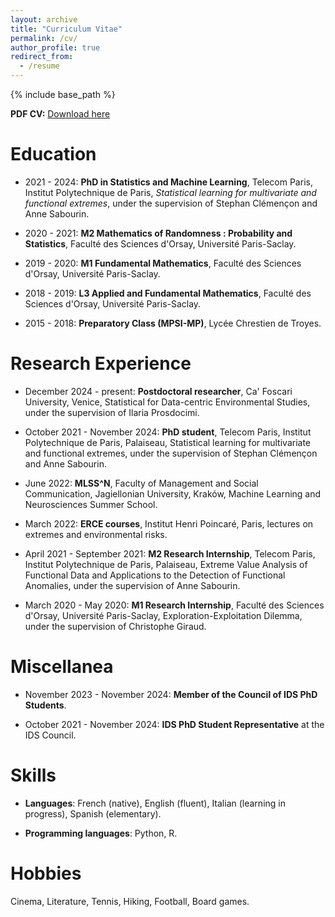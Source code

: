 ```yaml
---
layout: archive
title: "Curriculum Vitae"
permalink: /cv/
author_profile: true
redirect_from:
  - /resume
---
```


{% include base_path %}

<p><strong>PDF CV:</strong> <a href="/files/CV_Nathan_Huet.pdf" download>Download here</a></p>

Education
======
* 2021 - 2024: <strong>PhD in Statistics and Machine Learning</strong>, Telecom Paris, Institut Polytechnique de Paris, <em>Statistical learning for multivariate and functional extremes</em>, under the supervision of Stephan Clémençon and Anne Sabourin.

* 2020 - 2021: <strong>M2 Mathematics of Randomness : Probability and Statistics</strong>, Faculté des Sciences d'Orsay, Université Paris-Saclay.

* 2019 - 2020: <strong>M1 Fundamental Mathematics</strong>, Faculté des Sciences d'Orsay, Université Paris-Saclay.

* 2018 - 2019: <strong>L3 Applied and Fundamental Mathematics</strong>, Faculté des Sciences d'Orsay, Université Paris-Saclay.

* 2015 - 2018: <strong>Preparatory Class (MPSI-MP)</strong>, Lycée Chrestien de Troyes.

Research Experience
======
* December 2024 - present: <strong>Postdoctoral researcher</strong>, Ca' Foscari University, Venice, Statistical for Data-centric Environmental Studies, under the supervision of Ilaria Prosdocimi.

* October 2021 - November 2024: <strong>PhD student</strong>, Telecom Paris, Institut Polytechnique de Paris, Palaiseau, Statistical learning for multivariate and functional extremes, under the supervision of Stephan Clémençon and Anne Sabourin.

* June 2022: <strong>MLSS^N</strong>, Faculty of Management and Social Communication, Jagiellonian University, Kraków, Machine Learning and Neurosciences Summer School.

* March 2022: <strong>ERCE courses</strong>, Institut Henri Poincaré, Paris, lectures on extremes and environmental risks.

* April 2021 - September 2021: <strong>M2 Research Internship</strong>, Telecom Paris, Institut Polytechnique de Paris, Palaiseau, Extreme Value Analysis of Functional Data and Applications to the Detection of Functional Anomalies, under the supervision of Anne Sabourin.

* March 2020 - May 2020: <strong>M1 Research Internship</strong>, Faculté des Sciences d'Orsay, Université Paris-Saclay, Exploration-Exploitation Dilemma, under the supervision of Christophe Giraud.

Miscellanea
======
* November 2023 - November 2024: <strong>Member of the Council of IDS PhD Students</strong>.

* October 2021 - November 2024: <strong>IDS PhD Student Representative</strong> at the IDS Council.

Skills
======
* <strong>Languages</strong>: French (native), English (fluent), Italian (learning in progress), Spanish (elementary).

* <strong>Programming languages</strong>: Python, R.

Hobbies
======
Cinema, Literature, Tennis, Hiking, Football, Board games.
 